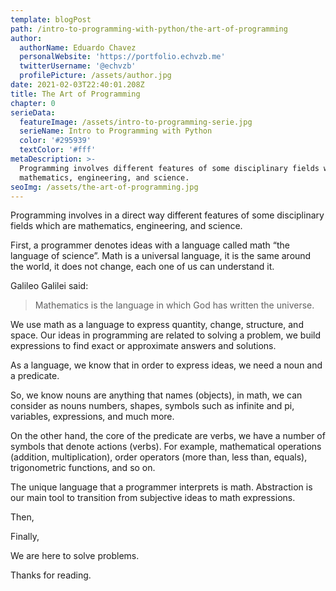 ```yaml
---
template: blogPost
path: /intro-to-programming-with-python/the-art-of-programming
author:
  authorName: Eduardo Chavez
  personalWebsite: 'https://portfolio.echvzb.me'
  twitterUsername: '@echvzb'
  profilePicture: /assets/author.jpg
date: 2021-02-03T22:40:01.208Z
title: The Art of Programming
chapter: 0
serieData:
  featureImage: /assets/intro-to-programming-serie.jpg
  serieName: Intro to Programming with Python
  color: '#295939'
  textColor: '#fff'
metaDescription: >-
  Programming involves different features of some disciplinary fields which are
  mathematics, engineering, and science.
seoImg: /assets/the-art-of-programming.jpg
---
```

Programming involves in a direct way different features of some disciplinary fields which are mathematics, engineering, and science.

First, a programmer denotes ideas with a language called math “the language of science”. Math is a universal language, it is the same around the world, it does not change, each one of us can understand it.

Galileo Galilei said:

> Mathematics is the language in which God has written the universe.

We use math as a language to express quantity, change, structure, and space. Our ideas in programming are related to solving a problem, we build expressions to find exact or approximate answers and solutions.

As a language, we know that in order to express ideas, we need a noun and a predicate.

So, we know nouns are anything that names (objects), in math, we can consider as nouns numbers, shapes, symbols such as infinite and pi, variables, expressions, and much more.

On the other hand, the core of the predicate are verbs, we have a number of symbols that denote actions (verbs). For example, mathematical operations (addition, multiplication), order operators (more than, less than, equals), trigonometric functions, and so on.

The unique language that a programmer interprets is math. Abstraction is our main tool to transition from subjective ideas to math expressions.

Then,

Finally,

We are here to solve problems.

Thanks for reading.

